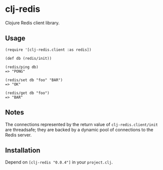 # clj-redis

Clojure Redis client library.

## Usage

    (require '[clj-redis.client :as redis])
    
    (def db (redis/init))
    
    (redis/ping db)
    => "PONG"

    (redis/set db "foo" "BAR")
    => "OK"

    (redis/get db "foo")
    => "BAR"

## Notes

The connections represented by the return value of `clj-redis.client/init` are threadsafe; they are backed by a dynamic pool of connections to the Redis server.

## Installation

Depend on `[clj-redis "0.0.4"]` in your `project.clj`.
